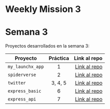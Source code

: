 # Weekly Mission 3

# Semana 3 

Proyectos desarrollados en la semana 3:

| Proyecto | Práctica | Link al repo |
| ------------- |:-------------:| -----:|
|`my_launchx_app`|1|[Link al repo](https://github.com/SergioSaulAM/playbook/tree/main/weekly_mission_3/my_launchx_app)|
|`spiderverse`|2|[Link al repo](https://github.com/SergioSaulAM/playbook/tree/main/weekly_mission_3/spiderverse)|
|`twitter`|3, 4, 5|[Link al repo](https://github.com/SergioSaulAM/playbook/tree/main/weekly_mission_3/Twitter)|
|`express_basic`|6|[Link al repo](https://github.com/SergioSaulAM/playbook/tree/main/weekly_mission_3/express_basic)|
|`express_api`|7|[Link al repo](https://github.com/SergioSaulAM/playbook/tree/main/weekly_mission_3/express_api)|